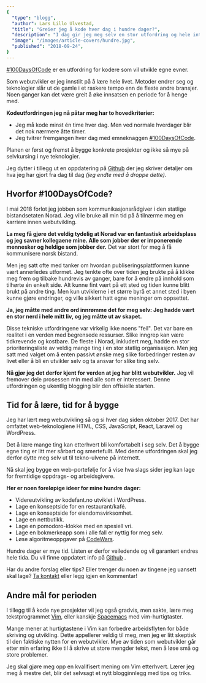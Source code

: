 ```yaml
---
{
  "type": "blogg",
  "author": Lars Lillo Ulvestad,
  "title": "Greier jeg å kode hver dag i hundre dager?",
  "description": "I dag gir jeg meg selv en stor utfordring og hele internett får vite om det.",
  "image": "/images/article-covers/hundre.jpg",
  "published": "2018-09-24",
}
---
```


[#100DaysOfCode](https://www.100daysofcode.com/) er en utfordring for kodere som vil utvikle egne evner.

Som webutvikler er jeg innstilt på å lære hele livet. Metoder endrer seg og teknologier slår ut de gamle i et raskere tempo enn de fleste andre bransjer. Noen ganger kan det være greit å øke innsatsen en periode for å henge med.

**Kodeutfordringen jeg nå påtar meg har to hovedkriterier:**

- Jeg må kode minst én time hver dag. Men ved normale hverdager blir det nok nærmere åtte timer.
- Jeg tvitrer fremgangen hver dag med emneknaggen [#100DaysOfCode](https://twitter.com/hashtag/100DaysOfCode?src=hash).

Planen er først og fremst å bygge konkrete prosjekter og ikke så mye på selvkursing i nye teknologier.

Jeg dytter i tillegg ut en oppdatering på [Github](https://github.com/kodeFant/100-days-of-code) der jeg skriver detaljer om hva jeg har gjort fra dag til dag *(jeg endte med å droppe dette)*.

## Hvorfor #100DaysOfCode?

I mai 2018 forlot jeg jobben som kommunikasjonsrådgiver i den statlige bistandsetaten Norad. Jeg ville bruke all min tid på å tilnærme meg en karriere innen webutvikling.

**La meg få gjøre det veldig tydelig at Norad var en fantastisk arbeidsplass og jeg savner kollegaene mine. Alle som jobber der er imponerende mennesker og heldige som jobber der.** Det var stort for meg å få kommunisere norsk bistand.

Men jeg satt ofte med tanker om hvordan publiseringsplattformen kunne vært annerledes utformet. Jeg tenkte ofte over tiden jeg brukte på å klikke meg frem og tilbake hundrevis av ganger, bare for å endre på innhold som tilhørte én enkelt side. Alt kunne fint vært på ett sted og tiden kunne blitt brukt på andre ting. Men kun utviklerne i et større byrå et annet sted i byen kunne gjøre endringer, og ville sikkert hatt egne meninger om oppsettet.

**Ja, jeg måtte med andre ord innrømme det for meg selv: Jeg hadde vært en stor nerd i hele mitt liv, og jeg måtte ut av skapet.**

Disse tekniske utfordringene var virkelig ikke noens "feil". Det var bare en realitet i en verden med begrensede ressurser. Slike inngrep kan være tidkrevende og kostbare. De fleste i Norad, inkludert meg, hadde en stor prioriteringsliste av veldig mange ting i en stor statlig organisasjon. Men jeg satt med valget om å enten passivt ønske meg slike forbedringer resten av livet eller å bli en utvikler selv og ta ansvar for slike ting selv.

**Nå gjør jeg det derfor kjent for verden at jeg har blitt webutvikler.** Jeg vil fremover dele prosessen min med alle som er interessert. Denne utfordringen og ukentlig blogging blir den offisielle starten.

## Tid for å lære, tid for å bygge

Jeg har lært meg webutvikling så og si hver dag siden oktober 2017. Det har omfattet web-teknologiene HTML, CSS, JavaScript, React, Laravel og WordPress.

Det å lære mange ting kan etterhvert bli komfortabelt i seg selv. Det å bygge egne ting er litt mer sårbart og smertefullt. Med denne utfordringen skal jeg derfor dytte meg selv ut til tekno-ulvene på internett.

Nå skal jeg bygge en web-portefølje for å vise hva slags sider jeg kan lage for fremtidige oppdrags- og arbeidsgivere.

**Her er noen foreløpige ideer for mine hundre dager:**

- Videreutvikling av kodefant.no utviklet i WordPress.
- Lage en konseptside for en restaurant/kafé.
- Lage en konseptside for eiendomsvirksomhet.
- Lage en nettbutikk.
- Lage en pomodoro-klokke med en spesiell vri.
- Lage en bokmerkeapp som i alle fall er nyttig for meg selv.
- Løse algoritmeoppgaver på [CodeWars](https://www.codewars.com).

Hundre dager er mye tid. Listen er derfor veiledende og vil garantert endres hele tida. Du vil finne oppdatert info på [Github](https://github.com/kodeFant/100-days-of-code) .

Har du andre forslag eller tips? Eller trenger du noen av tingene jeg uansett skal lage? [Ta kontakt](https://kodefant.no/kontakt/) eller legg igjen en kommentar!

## Andre mål for perioden

I tillegg til å kode nye prosjekter vil jeg også gradvis, men sakte, lære meg tekstprogrammet [Vim](https://www.vim.org/), eller kanskje [Spacemacs](http://spacemacs.org/) med vim-hurtigtaster.

Mange mener at hurtigtastene i Vim kan forbedre arbeidsflyten for både skriving og utvikling. Dette appellerer veldig til meg, men jeg er litt skeptisk til den faktiske nytten for en webutvikler. Mye av tiden som webutvikler går etter min erfaring ikke til å skrive ut store mengder tekst, men å løse små og store problemer.

Jeg skal gjøre meg opp en kvalifisert mening om Vim etterhvert. Lærer jeg meg å mestre det, blir det selvsagt et nytt blogginnlegg med tips og triks.
